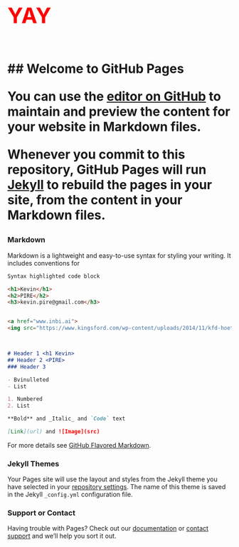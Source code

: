 <h1 style="color:red; font-size:48px;">YAY<h1><br>
## Welcome to GitHub Pages

You can use the [editor on GitHub](https://github.com/yeree/yeree.github.io/edit/master/README.md) to maintain and preview the content for your website in Markdown files.

Whenever you commit to this repository, GitHub Pages will run [Jekyll](https://jekyllrb.com/) to rebuild the pages in your site, from the content in your Markdown files.

### Markdown

Markdown is a lightweight and easy-to-use syntax for styling your writing. It includes conventions for

```markdown
Syntax highlighted code block

<h1>Kevin</h1>
<h2>PIRE</h2>
<h3>kevin.pire@gmail.com</h3>


<a href="www.inbi.ai"> 
<img src="https://www.kingsford.com/wp-content/uploads/2014/11/kfd-hoetosteak-Steak_4_0323-1024x621.jpg"/></a>



# Header 1 <h1 Kevin>
## Header 2 <PIRE>
### Header 3

- Bvinulleted
- List

1. Numbered
2. List

**Bold** and _Italic_ and `Code` text

[Link](url) and ![Image](src)
```

For more details see [GitHub Flavored Markdown](https://guides.github.com/features/mastering-markdown/).

### Jekyll Themes

Your Pages site will use the layout and styles from the Jekyll theme you have selected in your [repository settings](https://github.com/yeree/yeree.github.io/settings). The name of this theme is saved in the Jekyll `_config.yml` configuration file.

### Support or Contact

Having trouble with Pages? Check out our [documentation](https://help.github.com/categories/github-pages-basics/) or [contact support](https://github.com/contact) and we’ll help you sort it out.

